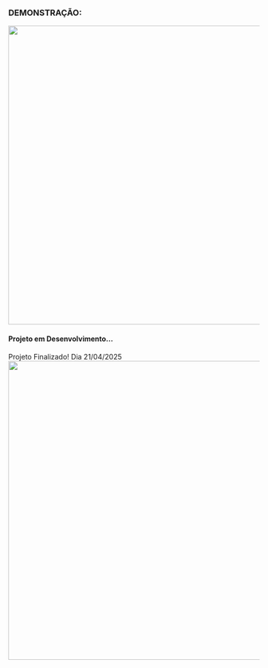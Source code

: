 <h3>DEMONSTRAÇÃO:</h3>
<img src="https://github.com/user-attachments/assets/e02303ce-ec31-4c56-82f1-bac54208edbe" width="600" />

<h4>Projeto em Desenvolvimento...</h3>


Projeto Finalizado! Dia 21/04/2025
<img src="https://github.com/user-attachments/assets/e5daef8a-6c51-4eac-8de9-3a9a12ea542d" width="600" />
